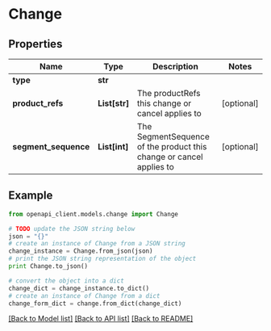 # Change


## Properties
Name | Type | Description | Notes
------------ | ------------- | ------------- | -------------
**type** | **str** |  | 
**product_refs** | **List[str]** | The productRefs this change or cancel applies to | [optional] 
**segment_sequence** | **List[int]** | The SegmentSequence of the product this change or cancel applies to | [optional] 

## Example

```python
from openapi_client.models.change import Change

# TODO update the JSON string below
json = "{}"
# create an instance of Change from a JSON string
change_instance = Change.from_json(json)
# print the JSON string representation of the object
print Change.to_json()

# convert the object into a dict
change_dict = change_instance.to_dict()
# create an instance of Change from a dict
change_form_dict = change.from_dict(change_dict)
```
[[Back to Model list]](../README.md#documentation-for-models) [[Back to API list]](../README.md#documentation-for-api-endpoints) [[Back to README]](../README.md)


